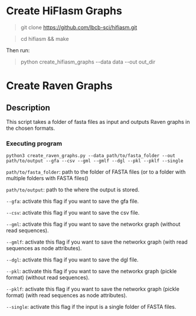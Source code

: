# Create HiFIasm Graphs
> git clone https://github.com/lbcb-sci/hifiasm.git

> cd hifiasm && make

Then run:

> python create_hifiasm_graphs --data data --out out_dir


# Create Raven Graphs

## Description

This script takes a folder of fasta files as input and outputs Raven graphs in the chosen formats.

### Executing program

```python3 create_raven_graphs.py --data path/to/fasta_folder --out path/to/output --gfa --csv --gml --gmlf --dgl --pkl --pklf --single```

```path/to/fasta_folder```: path to the folder of FASTA files (or to a folder with multiple folders with FASTA files()

```path/to/output```: path to the where the output is stored.

```--gfa```: activate this flag if you want to save the gfa file.

```--csv```: activate this flag if you want to save the csv file.

```--gml```: activate this flag if you want to save the networkx graph (without read sequences).

```--gmlf```: activate this flag if you want to save the networkx graph (with read sequences as node attributes).

```--dgl```: activate this flag if you want to save the dgl file.

```--pkl```: activate this flag if you want to save the networkx graph (pickle format) (without read sequences).

```--pklf```: activate this flag if you want to save the networkx graph (pickle format) (with read sequences as node attributes).

```--single```: activate this flag if the input is a single folder of FASTA files.
